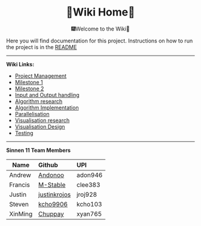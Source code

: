 <h1 align="center">📔Wiki Home🏡</h1>
<p align="center">🎆Welcome to the Wiki🎇</p>

Here you will find documentation for this project. Instructions on how to run the project is
in the [README](https://github.com/SoftEng306-2020/project-1-project-1-team-11/blob/wiki-readme/README.md)
___
**Wiki Links:**
+ [Project Management](https://github.com/SoftEng306-2020/project-1-project-1-team-11/blob/wiki-readme/wiki/ProjectManagement.md)
+ [Milestone 1](https://github.com/SoftEng306-2020/project-1-project-1-team-11/blob/wiki-readme/wiki/Milestone1.md)
+ [Milestone 2](https://github.com/SoftEng306-2020/project-1-project-1-team-11/blob/wiki-readme/wiki/Milestone2.md)
+ [Input and Output handling](https://github.com/SoftEng306-2020/project-1-project-1-team-11/blob/wiki-readme/wiki/IO.md)
+ [Algorithm research](https://github.com/SoftEng306-2020/project-1-project-1-team-11/blob/wiki-readme/wiki/Research.md)
+ [Algorithm Implementation](https://github.com/SoftEng306-2020/project-1-project-1-team-11/blob/wiki-readme/wiki/AlgorithmImplementation.md)
+ [Parallelisation](https://github.com/SoftEng306-2020/project-1-project-1-team-11/blob/wiki-readme/wiki/Parallelisation.md)
+ [Visualisation research](https://github.com/SoftEng306-2020/project-1-project-1-team-11/blob/wiki-readme/wiki/VisualitationResearch.md)
+ [Visualisation Design](https://github.com/SoftEng306-2020/project-1-project-1-team-11/blob/wiki-readme/wiki/VisualisationDesign.md)
+ [Testing](https://github.com/SoftEng306-2020/project-1-project-1-team-11/blob/wiki-readme/wiki/Test.md)


___
**Sinnen 11 Team Members**  

| Name    | Github                                                     | UPI     |
|---------|:-----------------------------------------------------------|:--------|
| Andrew  | <a href="https://github.com/Andonoo">Andonoo</a>           | adon946 |
| Francis | <a href="https://github.com/M-Stable">M-Stable</a>         | clee383 |
| Justin  | <a href="https://github.com/justinkrojos">justinkrojos</a> | jroj928 |
| Steven  | <a href="https://github.com/kcho9906">kcho9906</a>         | kcho103 |
| XinMing | <a href="https://github.com/Chuppay">Chuppay</a>           | xyan765 |

